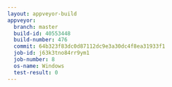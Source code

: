```yaml
---
layout: appveyor-build
appveyor:
  branch: master
  build-id: 40553448
  build-number: 476
  commit: 64b323f83dc0d87112dc9e3a30dc4f8ea31933f1
  job-id: j63k3tno84rr9ym1
  job-number: 8
  os-name: Windows
  test-result: 0
---
```

